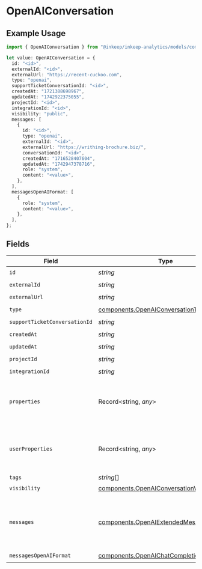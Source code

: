 # OpenAIConversation

## Example Usage

```typescript
import { OpenAIConversation } from "@inkeep/inkeep-analytics/models/components";

let value: OpenAIConversation = {
  id: "<id>",
  externalId: "<id>",
  externalUrl: "https://recent-cuckoo.com",
  type: "openai",
  supportTicketConversationId: "<id>",
  createdAt: "1721388698967",
  updatedAt: "1742922375055",
  projectId: "<id>",
  integrationId: "<id>",
  visibility: "public",
  messages: [
    {
      id: "<id>",
      type: "openai",
      externalId: "<id>",
      externalUrl: "https://writhing-brochure.biz/",
      conversationId: "<id>",
      createdAt: "1716528407604",
      updatedAt: "1742947378716",
      role: "system",
      content: "<value>",
    },
  ],
  messagesOpenAIFormat: [
    {
      role: "system",
      content: "<value>",
    },
  ],
};
```

## Fields

| Field                                                                                              | Type                                                                                               | Required                                                                                           | Description                                                                                        |
| -------------------------------------------------------------------------------------------------- | -------------------------------------------------------------------------------------------------- | -------------------------------------------------------------------------------------------------- | -------------------------------------------------------------------------------------------------- |
| `id`                                                                                               | *string*                                                                                           | :heavy_check_mark:                                                                                 | N/A                                                                                                |
| `externalId`                                                                                       | *string*                                                                                           | :heavy_check_mark:                                                                                 | N/A                                                                                                |
| `externalUrl`                                                                                      | *string*                                                                                           | :heavy_check_mark:                                                                                 | N/A                                                                                                |
| `type`                                                                                             | [components.OpenAIConversationType](../../models/components/openaiconversationtype.md)             | :heavy_check_mark:                                                                                 | N/A                                                                                                |
| `supportTicketConversationId`                                                                      | *string*                                                                                           | :heavy_check_mark:                                                                                 | N/A                                                                                                |
| `createdAt`                                                                                        | *string*                                                                                           | :heavy_check_mark:                                                                                 | N/A                                                                                                |
| `updatedAt`                                                                                        | *string*                                                                                           | :heavy_check_mark:                                                                                 | N/A                                                                                                |
| `projectId`                                                                                        | *string*                                                                                           | :heavy_check_mark:                                                                                 | N/A                                                                                                |
| `integrationId`                                                                                    | *string*                                                                                           | :heavy_check_mark:                                                                                 | N/A                                                                                                |
| `properties`                                                                                       | Record<string, *any*>                                                                              | :heavy_minus_sign:                                                                                 | A customizable collection of custom properties or attributes.                                      |
| `userProperties`                                                                                   | Record<string, *any*>                                                                              | :heavy_minus_sign:                                                                                 | A customizable collection of custom properties or attributes.                                      |
| `tags`                                                                                             | *string*[]                                                                                         | :heavy_minus_sign:                                                                                 | N/A                                                                                                |
| `visibility`                                                                                       | [components.OpenAIConversationVisibility](../../models/components/openaiconversationvisibility.md) | :heavy_check_mark:                                                                                 | N/A                                                                                                |
| `messages`                                                                                         | [components.OpenAIExtendedMessage](../../models/components/openaiextendedmessage.md)[]             | :heavy_check_mark:                                                                                 | The messages in the conversation. Must be at least one message.                                    |
| `messagesOpenAIFormat`                                                                             | [components.OpenAIChatCompletionMessage](../../models/components/openaichatcompletionmessage.md)[] | :heavy_check_mark:                                                                                 | N/A                                                                                                |